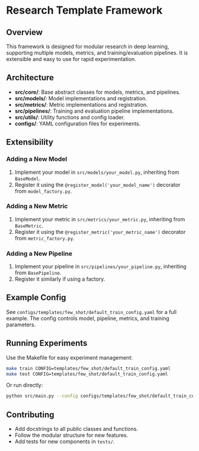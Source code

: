 # Research Template Framework

## Overview

This framework is designed for modular research in deep learning, supporting multiple models, metrics, and training/evaluation pipelines. It is extensible and easy to use for rapid experimentation.

## Architecture

- **src/core/**: Base abstract classes for models, metrics, and pipelines.
- **src/models/**: Model implementations and registration.
- **src/metrics/**: Metric implementations and registration.
- **src/pipelines/**: Training and evaluation pipeline implementations.
- **src/utils/**: Utility functions and config loader.
- **configs/**: YAML configuration files for experiments.

## Extensibility

### Adding a New Model
1. Implement your model in `src/models/your_model.py`, inheriting from `BaseModel`.
2. Register it using the `@register_model('your_model_name')` decorator from `model_factory.py`.

### Adding a New Metric
1. Implement your metric in `src/metrics/your_metric.py`, inheriting from `BaseMetric`.
2. Register it using the `@register_metric('your_metric_name')` decorator from `metric_factory.py`.

### Adding a New Pipeline
1. Implement your pipeline in `src/pipelines/your_pipeline.py`, inheriting from `BasePipeline`.
2. Register it similarly if using a factory.

## Example Config

See `configs/templates/few_shot/default_train_config.yaml` for a full example. The config controls model, pipeline, metrics, and training parameters.

## Running Experiments

Use the Makefile for easy experiment management:

```sh
make train CONFIG=templates/few_shot/default_train_config.yaml
make test CONFIG=templates/few_shot/default_train_config.yaml
```

Or run directly:

```sh
python src/main.py --config configs/templates/few_shot/default_train_config.yaml --pipeline train
```

## Contributing
- Add docstrings to all public classes and functions.
- Follow the modular structure for new features.
- Add tests for new components in `tests/`.
